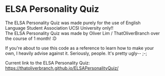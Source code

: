 <h1>ELSA Personality Quiz</h1>
The ELSA Personality Quiz was made purely for the use of  English Language Student Association UCSI University only!!
<br>
The ELSA Personality Quiz was made by Oliver Lim / ThatOliverBranch over the course of 1 month! :D

If you're about to use this code as a reference to learn how to make your own, I heavily advise against it.
Seriously, people. It's pretty ugly-- ;-;

Current link to the ELSA Personality Quiz: https://thatoliverbranch.github.io/ELSAPersonalityQuiz/
